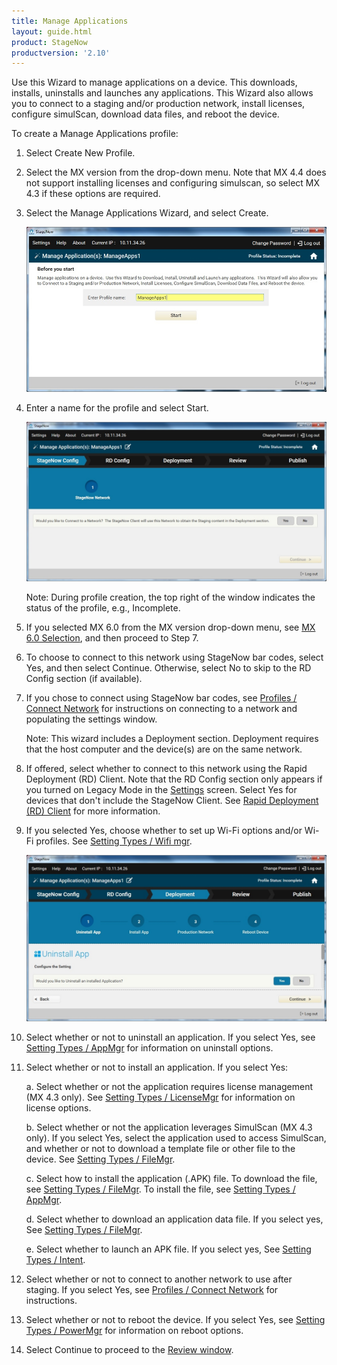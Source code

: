 ```yaml
---
title: Manage Applications
layout: guide.html
product: StageNow
productversion: '2.10'
---
```

Use this Wizard to manage applications on a device. This downloads, installs, uninstalls and launches any applications. This Wizard  also allows you to connect to a staging and/or production network, install licenses, configure simulScan, download data files, and reboot the device. 

To create a Manage Applications profile:

1. Select Create New Profile.

2. Select the MX version from the drop-down menu. Note that MX 4.4 does not support installing licenses and configuring simulscan, so select MX 4.3 if these options are required.

3. Select the Manage Applications Wizard, and select Create.

    ![img](../../images/profiles/manageapps_name.jpg)

4. Enter a name for the profile and select Start.

    ![img](../../images/profiles/manageapps_connectSN.jpg)

    Note: During profile creation, the top right of the window indicates the status of the profile, e.g., Incomplete.

5. If you selected MX 6.0 from the MX version drop-down menu, see [MX 6.0 Selection](../../stagingprofiles?MX%206.0%20Selection), and then proceed to Step 7.

6. To choose to connect to this network using StageNow bar codes, select Yes, and then select Continue. Otherwise, select No to skip to the RD Config section (if available).

7. If you chose to connect using StageNow bar codes, see [Profiles / Connect Network](../../Profiles/ConnectNetwork) for instructions on connecting to a network and populating the settings window.

   Note: This wizard includes a Deployment section. Deployment requires that the host computer and the device(s) are on the same network. 

8. If offered, select whether to connect to this network using the Rapid Deployment (RD) Client. Note that the RD Config section only appears if you turned on Legacy Mode in the [Settings](../../gettingstarted?Settings) screen. Select Yes for devices that don't include the StageNow Client. See [Rapid Deployment (RD) Client](../../stageclient?Rapid%20Deployment%20Client) for more information.

9. If you selected Yes, choose whether to set up Wi-Fi options and/or Wi-Fi profiles. See [Setting Types / Wifi mgr](../../csp/wifi).

    ![img](../../images/profiles/manageapps_uninstall.jpg)

10. Select whether or not to uninstall an application. If you select Yes, see [Setting Types / AppMgr](../../csp/app) for information on uninstall options. 

11. Select whether or not to install an application. If you select Yes:

    a. Select whether or not the application requires license management (MX 4.3 only). See [Setting Types / LicenseMgr](../../csp/license) for information on license options.

    b. Select whether or not the application leverages SimulScan (MX 4.3 only). If you select Yes, select the application used to access SimulScan, and whether or not to download a template file or other file to the device. See [Setting Types / FileMgr](../../csp/file).

    c. Select how to install the application (.APK) file. To download the file, see [Setting Types / FileMgr](../../csp/file). To install the file, see [Setting Types / AppMgr](../../csp/app).

    d. Select whether to download an application data file. If you select yes, See [Setting Types / FileMgr](../../csp/file).

    e. Select whether to launch an APK file. If you select yes, See [Setting Types / Intent](../../csp/intent).

12. Select whether or not to connect to another network to use after staging. If you select Yes, see [Profiles / Connect Network](../../Profiles/ConnectNetwork) for instructions.

13. Select whether or not to reboot the device. If you select Yes, see [Setting Types / PowerMgr](../../csp/power) for information on reboot options.

14. Select Continue to proceed to the [Review window](../../stagingprofiles?Review).
